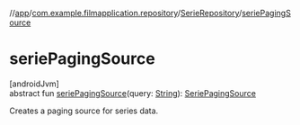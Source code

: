 //[app](../../../index.md)/[com.example.filmapplication.repository](../index.md)/[SerieRepository](index.md)/[seriePagingSource](serie-paging-source.md)

# seriePagingSource

[androidJvm]\
abstract fun [seriePagingSource](serie-paging-source.md)(query: [String](https://kotlinlang.org/api/latest/jvm/stdlib/kotlin/-string/index.html)): [SeriePagingSource](../../com.example.filmapplication.screens.serie/-serie-paging-source/index.md)

Creates a paging source for series data.
